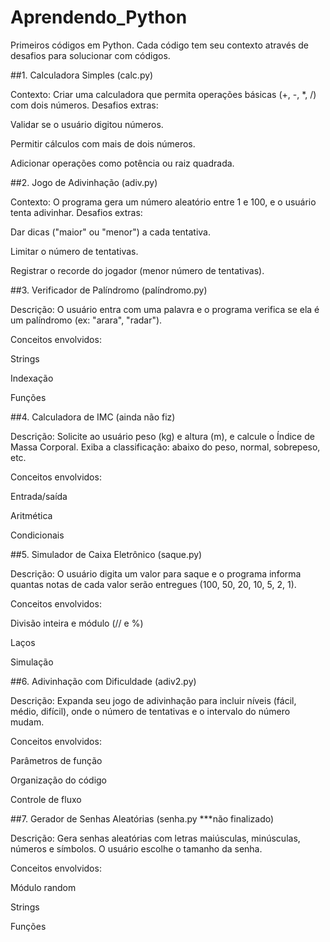 # Aprendendo_Python
Primeiros códigos em Python. Cada código tem seu contexto através de desafios para solucionar com códigos.

##1. Calculadora Simples (calc.py)

Contexto: Criar uma calculadora que permita operações básicas (+, -, *, /) com dois números.
Desafios extras:

Validar se o usuário digitou números.

Permitir cálculos com mais de dois números.

Adicionar operações como potência ou raiz quadrada.

##2. Jogo de Adivinhação (adiv.py)

Contexto: O programa gera um número aleatório entre 1 e 100, e o usuário tenta adivinhar.
Desafios extras:

Dar dicas ("maior" ou "menor") a cada tentativa.

Limitar o número de tentativas.

Registrar o recorde do jogador (menor número de tentativas).

##3. Verificador de Palíndromo (palíndromo.py)

Descrição: O usuário entra com uma palavra e o programa verifica se ela é um palíndromo (ex: "arara", "radar").

Conceitos envolvidos:

Strings

Indexação

Funções

##4. Calculadora de IMC (ainda não fiz)

Descrição: Solicite ao usuário peso (kg) e altura (m), e calcule o Índice de Massa Corporal. Exiba a classificação: abaixo do peso, normal, sobrepeso, etc.

Conceitos envolvidos:

Entrada/saída

Aritmética

Condicionais

##5. Simulador de Caixa Eletrônico (saque.py)

Descrição: O usuário digita um valor para saque e o programa informa quantas notas de cada valor serão entregues (100, 50, 20, 10, 5, 2, 1).

Conceitos envolvidos:

Divisão inteira e módulo (// e %)

Laços

Simulação

##6. Adivinhação com Dificuldade (adiv2.py)

Descrição: Expanda seu jogo de adivinhação para incluir níveis (fácil, médio, difícil), onde o número de tentativas e o intervalo do número mudam.

Conceitos envolvidos:

Parâmetros de função

Organização do código

Controle de fluxo

##7. Gerador de Senhas Aleatórias (senha.py ***não finalizado)

Descrição: Gera senhas aleatórias com letras maiúsculas, minúsculas, números e símbolos. O usuário escolhe o tamanho da senha.

Conceitos envolvidos:

Módulo random

Strings

Funções
 
